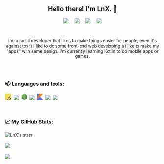 <h2 align="center">Hello there! I'm LnX. 👋</h2>

<p align='center'>
<a href="https://discord.gg/a3Vg8fU"><img height="30" src="https://cdn.jsdelivr.net/npm/simple-icons@v3/icons/discord.svg"></a>&nbsp;&nbsp;&nbsp;&nbsp;
<a href="https://www.youtube.com/c/sqostik?sub_confirmation=1"><img height="30" src="https://cdn.jsdelivr.net/npm/simple-icons@v3/icons/youtube.svg"></a>&nbsp;&nbsp;&nbsp;&nbsp;
<a href="https://twitter.com/realsqostik"><img height="30" src="https://cdn.jsdelivr.net/npm/simple-icons@v3/icons/twitter.svg"></a>&nbsp;&nbsp;&nbsp;&nbsp;
<a href="https://instagram.com/sqostik"><img height="30" src="https://cdn.jsdelivr.net/npm/simple-icons@v3/icons/instagram.svg"></a>
</p>
<br>
<p align="center">I'm a small developer that likes to make things easier for people, even it's against tos :) I like to do some front-end web developing a i like to make my "apps" with same design. I'm currently learning Kotlin to do mobile apps or games.</p>
<br>
<br>

### 📫 Languages and tools:
<code><img height="20" src="https://raw.githubusercontent.com/github/explore/80688e429a7d4ef2fca1e82350fe8e3517d3494d/topics/javascript/javascript.png"></code>&nbsp;
<code><img height="20" src="https://upload.wikimedia.org/wikipedia/commons/thumb/c/c3/Python-logo-notext.svg/1024px-Python-logo-notext.svg.png"></code>&nbsp;
<code><img height="20" src="https://raw.githubusercontent.com/github/explore/80688e429a7d4ef2fca1e82350fe8e3517d3494d/topics/nodejs/nodejs.png"></code>&nbsp;
<code><img height="20" src="https://icons-for-free.com/iconfiles/png/512/development+logo+mysql+icon-1320184807686758112.png"></code>&nbsp;
<code><img height="20" src="https://raw.githubusercontent.com/github/explore/80688e429a7d4ef2fca1e82350fe8e3517d3494d/topics/kotlin/kotlin.png"></code>&nbsp;
<code><img height="20" src="https://git-scm.com/images/logos/downloads/Git-Icon-1788C.png"></code>&nbsp;
<code><img height="20" src="https://i.imgur.com/d99lFGD.png"></code>&nbsp;
<br>
<br>
<br>
### 📈 My GitHub Stats:

<a href="https://github.com/lnxcz">
  <img align="center" src="https://github-readme-stats.vercel.app/api?username=lnxcz&show_icons=true&include_all_commits=true&show_icons=true&title_color=fff&icon_color=79ff97&text_color=9f9f9f&bg_color=151515" alt="LnX's stats" />
</a>
<br><br>
<a href="https://github.com/lnxcz?tab=repositories">
  <img align="center" src="https://github-readme-stats.vercel.app/api/top-langs/?username=lnxcz&layout=compact&show_icons=true&title_color=fff&icon_color=79ff97&text_color=9f9f9f&bg_color=151515" />
</a>
<br>
<br>
  <img align="center" src="https://visitor-badge.laobi.icu/badge?page_id=lnxcz.lnxcz" />
